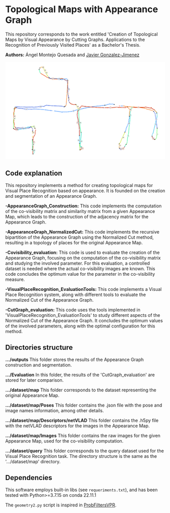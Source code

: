 # Topological Maps with Appearance Graph
This repository corresponds to the work entitled 'Creation of Topological Maps by Visual Appearance by Cutting Graphs. Applications to the Recognition of Previously Visited Places' as a Bachelor's Thesis.

**Authors:** Ángel Montejo Quesada and [Javier Gonzalez-Jimenez](https://mapir.isa.uma.es/mapirwebsite/?p=1536)

![Example output with test data](outputs/TopologicalMap.png)

## Code explanation
This repository implements a method for creating topological maps for Visual Place Recognition based on appearance. It is founded on the creation and segmentation of an Appearance Graph.

**-AppearanceGraph_Construction:** This code implements the computation of the co-visibility matrix and similarity matrix from a given Appearance Map, which leads to the construction of the adjacency matrix for the Appearance Graph.

**-AppearanceGraph_NormalizedCut:** This code implements the recursive bipartition of the Appearance Graph using the Normalized Cut method, resulting in a topology of places for the original Appearance Map.

**-Covisibility_evaluation:** This code is used to evaluate the creation of the Appearance Graph, focusing on the computation of the co-visibility matrix and studying the involved parameter. For this evaluation, a controlled dataset is needed where the actual co-visibility images are known. This code concludes the optimum value for the parameter in the co-visibility measure.

**-VisualPlaceRecognition_EvaluationTools:** This code implements a Visual Place Recognition system, along with different tools to evaluate the Normalized Cut of the Appearance Graph.

**-CutGraph_evaluation:** This code uses the tools implemented in 'VisualPlaceRecognition_EvaluationTools' to study different aspects of the Normalized Cut of the Appearance Graph. It concludes the optimum values of the involved parameters, along with the optimal configuration for this method.

## Directories structure
**.../outputs** This folder stores the results of the Appearance Graph construction and segmentation.

**.../Evaluation** In this folder, the results of the 'CutGraph_evaluation' are stored for later comparison.

**.../dataset/map** This folder corresponds to the dataset representing the original Appearance Map.

**.../dataset/map/Poses** This folder contains the .json file with the pose and image names information, among other details.

**.../dataset/map/Descriptors/netVLAD**  This folder contains the .h5py file with the netVLAD descriptors for the images in the Appearance Map.

**.../dataset/map/Images** This folder contains the raw images for the given Appearance Map, used for the co-visibility computation.

**.../dataset/query** This folder corresponds to the query dataset used for the Visual Place Recognition task. The directory structure is the same as the '.../dataset/map' directory.


## Dependencies

This software employs built-in libs (see `requeriments.txt`), and has been tested with Python>=3.7.15 on conda 22.11.1

The `geometry2.py` script is inspired in [ProbFiltersVPR](https://github.com/mingu6/ProbFiltersVPR).